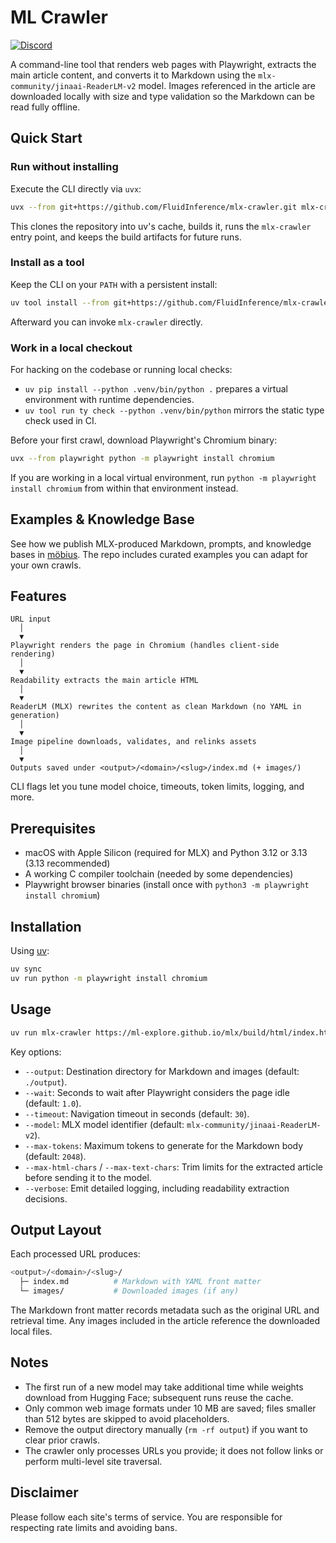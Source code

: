 # ML Crawler

[![Discord](https://img.shields.io/badge/Discord-Join%20Chat-7289da.svg)](https://discord.gg/WNsvaCtmDe)

A command-line tool that renders web pages with Playwright, extracts the main article content, and converts it to Markdown using the `mlx-community/jinaai-ReaderLM-v2` model. Images referenced in the article are downloaded locally with size and type validation so the Markdown can be read fully offline.

## Quick Start

### Run without installing

Execute the CLI directly via `uvx`:

```bash
uvx --from git+https://github.com/FluidInference/mlx-crawler.git mlx-crawler --help
```

This clones the repository into uv's cache, builds it, runs the `mlx-crawler` entry point, and keeps the build artifacts for future runs.

### Install as a tool

Keep the CLI on your `PATH` with a persistent install:

```bash
uv tool install --from git+https://github.com/FluidInference/mlx-crawler.git mlx-crawler
```

Afterward you can invoke `mlx-crawler` directly.

### Work in a local checkout

For hacking on the codebase or running local checks:

- `uv pip install --python .venv/bin/python .` prepares a virtual environment with runtime dependencies.
- `uv tool run ty check --python .venv/bin/python` mirrors the static type check used in CI.

Before your first crawl, download Playwright's Chromium binary:

```bash
uvx --from playwright python -m playwright install chromium
```

If you are working in a local virtual environment, run `python -m playwright install chromium` from within that environment instead.

## Examples & Knowledge Base

See how we publish MLX-produced Markdown, prompts, and knowledge bases in [möbius](https://github.com/FluidInference/mobius). The repo includes curated examples you can adapt for your own crawls.

## Features

```text
URL input
  │
  ▼
Playwright renders the page in Chromium (handles client-side rendering)
  │
  ▼
Readability extracts the main article HTML
  │
  ▼
ReaderLM (MLX) rewrites the content as clean Markdown (no YAML in generation)
  │
  ▼
Image pipeline downloads, validates, and relinks assets
  │
  ▼
Outputs saved under <output>/<domain>/<slug>/index.md (+ images/)
```

CLI flags let you tune model choice, timeouts, token limits, logging, and more.

## Prerequisites

- macOS with Apple Silicon (required for MLX) and Python 3.12 or 3.13 (3.13 recommended)
- A working C compiler toolchain (needed by some dependencies)
- Playwright browser binaries (install once with `python3 -m playwright install chromium`)

## Installation

Using [uv](https://docs.astral.sh/uv/):

```bash
uv sync
uv run python -m playwright install chromium
```

## Usage

```bash
uv run mlx-crawler https://ml-explore.github.io/mlx/build/html/index.html --verbose
```

Key options:

- `--output`: Destination directory for Markdown and images (default: `./output`).
- `--wait`: Seconds to wait after Playwright considers the page idle (default: `1.0`).
- `--timeout`: Navigation timeout in seconds (default: `30`).
- `--model`: MLX model identifier (default: `mlx-community/jinaai-ReaderLM-v2`).
- `--max-tokens`: Maximum tokens to generate for the Markdown body (default: `2048`).
- `--max-html-chars` / `--max-text-chars`: Trim limits for the extracted article before sending it to the model.
- `--verbose`: Emit detailed logging, including readability extraction decisions.

## Output Layout

Each processed URL produces:

```bash
<output>/<domain>/<slug>/
  ├─ index.md          # Markdown with YAML front matter
  └─ images/           # Downloaded images (if any)
```

The Markdown front matter records metadata such as the original URL and retrieval time. Any images included in the article reference the downloaded local files.

## Notes

- The first run of a new model may take additional time while weights download from Hugging Face; subsequent runs reuse the cache.
- Only common web image formats under 10 MB are saved; files smaller than 512 bytes are skipped to avoid placeholders.
- Remove the output directory manually (`rm -rf output`) if you want to clear prior crawls.
- The crawler only processes URLs you provide; it does not follow links or perform multi-level site traversal.

## Disclaimer

Please follow each site's terms of service. You are responsible for respecting rate limits and avoiding bans.

